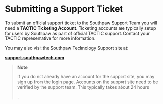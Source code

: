 # Submitting a Support Ticket

To submit an official support ticket to the Southpaw Support Team you
will need a **TACTIC Ticketing Account**. Ticketing accounts are typically
setup for users by Southpaw as part of official TACTIC support. Contact
your TACTIC representative for more information.

You may also visit the Southpaw Technology Support site at:

**[support.southpawtech.com](http://support.southpawtech.com)**

> **Note**
>
> If you do not already have an account for the support site, you may sign
> up from the login page. Accounts on the support site need to be verified
> by the support team. This typically takes about 24 hours
>
> .
